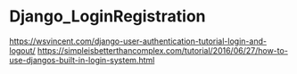 # Django_LoginRegistration
https://wsvincent.com/django-user-authentication-tutorial-login-and-logout/
https://simpleisbetterthancomplex.com/tutorial/2016/06/27/how-to-use-djangos-built-in-login-system.html
